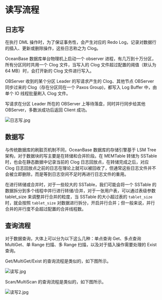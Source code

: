 读写流程 
=========================



日志写 
------------

在执行 DML 操作时，为了保证事务性，会产生对应的 Redo Log，记录对数据行的插入、更新或删除操作，这些日志称之为 Clog。

OceanBase 数据库单台物理机上启动一个 observer 进程，有几万到十万分区，所有分区同时共用一个 Clog 文件，当写入的 Clog 文件超过配置的阈值（默认为 64 MB）时，会打开新的 Clog 文件进行写入。

OBServer 收到的某个分区 Leader 的写请求产生的 Clog、其他节点 OBServer 同步过来的 Clog（存在分区同在一个 Paxos Group)，都写入 Log Buffer 中，由单个 IO 线程批量刷入 Clog 文件。

写请求在分区 Leader 所在的 OBServer 上等待落盘，同时并行同步给其他 OBServer，多数派成功后返回 Client 成功。

![日志写.jpg](https://help-static-aliyun-doc.aliyuncs.com/assets/img/zh-CN/1524125261/p184509.jpg "日志写.jpg")

数据写 
------------

与传统数据库的刷脏页机制不同，OceanBase 数据库的存储引擎基于 LSM Tree 架构，对于数据块的写主要是在转储和合并阶段。在 MEMTable 转储为 SSTable 时，也会在静态数据中记录当前的 Clog 日志回放点，在转储完成之后，对应 Clog 日志回放点之前的日志在理论上就可以被回收了，但通常这些日志文件并不会被立即删除，而是等到日志空间不足时再进行日志文件的重用。

在进行转储或合并时，对于一些较大的 SSTable，我们可能会将一个 SSTable 的数据拆分到多个线程中并行进行转储/合并，对于一张用户表，可以通过表级参数 tablet_size 来调整并行合并的粒度，当 SSTable 的大小超过表的 `tablet_size` 时，就会按照 `tablet_size` 对数据进行拆分，开启并行合并；但一般来说，并行合并的并行度不会超过配置的合并线程数。

查询流程 
-------------

对于数据查询，大体上可以分为以下这么几种：单点查询 Get、多点查询 MultiGet、单 Range 扫描、多 Range 扫描，以及对于插入操作需要处理的 Exist 查询。

Get/MultiGet/Exist 的查询流程是类似的，如下图所示。

![读写.jpg](https://help-static-aliyun-doc.aliyuncs.com/assets/img/zh-CN/1524125261/p184510.jpg "读写.jpg")

Scan/MultiScan 的查询流程是类似的，如下图所示。

![读写2.jpg](https://help-static-aliyun-doc.aliyuncs.com/assets/img/zh-CN/1524125261/p184511.jpg "读写2.jpg")
